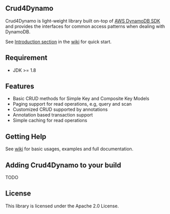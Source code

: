 ## Crud4Dynamo
Crud4Dynamo is light-weight library built on-top of [AWS DynamoDB SDK](https://docs.aws.amazon.com/amazondynamodb/latest/developerguide/Programming.html) and provides the interfaces for common access patterns when dealing with DynamoDB.

See [Introduction section](https://github.com/aws-samples/crud4dynamo/wiki/Introduction) in the [wiki](https://github.com/aws-samples/crud4dynamo/wiki) for quick start.

## Requirement
* JDK >= 1.8

## Features
* Basic CRUD methods for Simple Key and Composite Key Models
* Paging support for read operations, e.g, query and scan
* Customized CRUD supported by annotations
* Annotation based transaction support
* Simple caching for read operations

## Getting Help
See [wiki](https://github.com/aws-samples/crud4dynamo/wiki) for basic usages, examples and full documentation.

## Adding Crud4Dynamo to your build
TODO

## License
This library is licensed under the Apache 2.0 License.